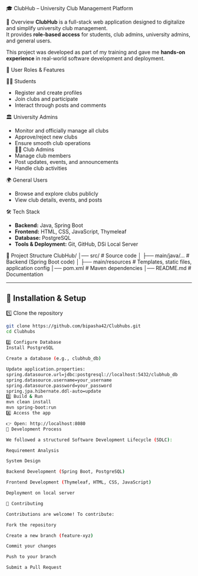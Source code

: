  🎓 ClubHub – University Club Management Platform

 📌 Overview
**ClubHub** is a full-stack web application designed to digitalize and simplify university club management.  
It provides **role-based access** for students, club admins, university admins, and general users.  

This project was developed as part of my training and gave me **hands-on experience** in real-world software development and deployment.


👥 User Roles & Features

🧑‍🎓 Students
- Register and create profiles  
- Join clubs and participate  
- Interact through posts and comments  

 🏛️ University Admins
- Monitor and officially manage all clubs  
- Approve/reject new clubs  
- Ensure smooth club operations  
 👨‍💼 Club Admins
- Manage club members  
- Post updates, events, and announcements  
- Handle club activities
    
 🌍 General Users
- Browse and explore clubs publicly  
- View club details, events, and posts  


🛠️ Tech Stack
- **Backend:** Java, Spring Boot  
- **Frontend:** HTML, CSS, JavaScript, Thymeleaf  
- **Database:** PostgreSQL  
- **Tools & Deployment:** Git, GitHub, DSi Local Server  

📂 Project Structure
ClubHub/
│── src/ # Source code
│ ├── main/java/... # Backend (Spring Boot code)
│ ├── main/resources # Templates, static files, application config
│── pom.xml # Maven dependencies
│── README.md # Documentation

---

## 🚀 Installation & Setup

 1️⃣ Clone the repository
```bash
git clone https://github.com/bipasha42/Clubhubs.git
cd Clubhubs
 
2️⃣ Configure Database
Install PostgreSQL

Create a database (e.g., clubhub_db)

Update application.properties:
spring.datasource.url=jdbc:postgresql://localhost:5432/clubhub_db
spring.datasource.username=your_username
spring.datasource.password=your_password
spring.jpa.hibernate.ddl-auto=update
3️⃣ Build & Run
mvn clean install
mvn spring-boot:run
4️⃣ Access the app

👉 Open: http://localhost:8080
🧩 Development Process

We followed a structured Software Development Lifecycle (SDLC):

Requirement Analysis

System Design

Backend Development (Spring Boot, PostgreSQL)

Frontend Development (Thymeleaf, HTML, CSS, JavaScript)

Deployment on local server

🤝 Contributing

Contributions are welcome! To contribute:

Fork the repository

Create a new branch (feature-xyz)

Commit your changes

Push to your branch

Submit a Pull Request

